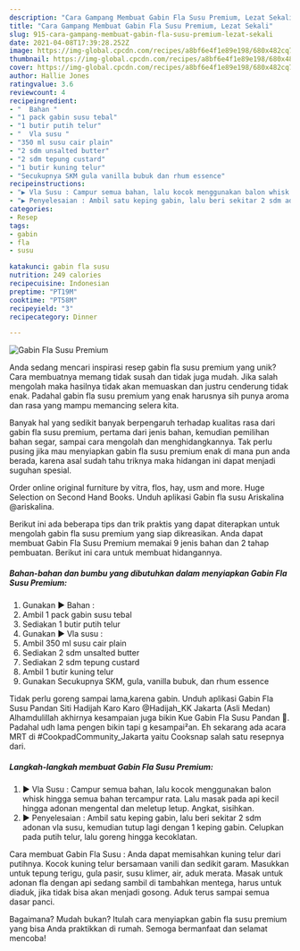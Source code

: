 ```yaml
---
description: "Cara Gampang Membuat Gabin Fla Susu Premium, Lezat Sekali"
title: "Cara Gampang Membuat Gabin Fla Susu Premium, Lezat Sekali"
slug: 915-cara-gampang-membuat-gabin-fla-susu-premium-lezat-sekali
date: 2021-04-08T17:39:28.252Z
image: https://img-global.cpcdn.com/recipes/a8bf6e4f1e89e198/680x482cq70/gabin-fla-susu-premium-foto-resep-utama.jpg
thumbnail: https://img-global.cpcdn.com/recipes/a8bf6e4f1e89e198/680x482cq70/gabin-fla-susu-premium-foto-resep-utama.jpg
cover: https://img-global.cpcdn.com/recipes/a8bf6e4f1e89e198/680x482cq70/gabin-fla-susu-premium-foto-resep-utama.jpg
author: Hallie Jones
ratingvalue: 3.6
reviewcount: 4
recipeingredient:
- "  Bahan "
- "1 pack gabin susu tebal"
- "1 butir putih telur"
- "  Vla susu "
- "350 ml susu cair plain"
- "2 sdm unsalted butter"
- "2 sdm tepung custard"
- "1 butir kuning telur"
- "Secukupnya SKM gula vanilla bubuk dan rhum essence"
recipeinstructions:
- "▶️ Vla Susu : Campur semua bahan, lalu kocok menggunakan balon whisk hingga semua bahan tercampur rata. Lalu masak pada api kecil hingga adonan mengental dan meletup letup. Angkat, sisihkan."
- "▶️ Penyelesaian : Ambil satu keping gabin, lalu beri sekitar 2 sdm adonan vla susu, kemudian tutup lagi dengan 1 keping gabin. Celupkan pada putih telur, lalu goreng hingga kecoklatan."
categories:
- Resep
tags:
- gabin
- fla
- susu

katakunci: gabin fla susu 
nutrition: 249 calories
recipecuisine: Indonesian
preptime: "PT19M"
cooktime: "PT58M"
recipeyield: "3"
recipecategory: Dinner

---
```



![Gabin Fla Susu Premium](https://img-global.cpcdn.com/recipes/a8bf6e4f1e89e198/680x482cq70/gabin-fla-susu-premium-foto-resep-utama.jpg)

Anda sedang mencari inspirasi resep gabin fla susu premium yang unik? Cara membuatnya memang tidak susah dan tidak juga mudah. Jika salah mengolah maka hasilnya tidak akan memuaskan dan justru cenderung tidak enak. Padahal gabin fla susu premium yang enak harusnya sih punya aroma dan rasa yang mampu memancing selera kita.

Banyak hal yang sedikit banyak berpengaruh terhadap kualitas rasa dari gabin fla susu premium, pertama dari jenis bahan, kemudian pemilihan bahan segar, sampai cara mengolah dan menghidangkannya. Tak perlu pusing jika mau menyiapkan gabin fla susu premium enak di mana pun anda berada, karena asal sudah tahu triknya maka hidangan ini dapat menjadi suguhan spesial.

Order online original furniture by vitra, flos, hay, usm and more. Huge Selection on Second Hand Books. Unduh aplikasi Gabin fla susu Ariskalina @ariskalina.


Berikut ini ada beberapa tips dan trik praktis yang dapat diterapkan untuk mengolah gabin fla susu premium yang siap dikreasikan. Anda dapat membuat Gabin Fla Susu Premium memakai 9 jenis bahan dan 2 tahap pembuatan. Berikut ini cara untuk membuat hidangannya.

<!--inarticleads1-->

##### Bahan-bahan dan bumbu yang dibutuhkan dalam menyiapkan Gabin Fla Susu Premium:

1. Gunakan  ▶️ Bahan :
1. Ambil 1 pack gabin susu tebal
1. Sediakan 1 butir putih telur
1. Gunakan  ▶️ Vla susu :
1. Ambil 350 ml susu cair plain
1. Sediakan 2 sdm unsalted butter
1. Sediakan 2 sdm tepung custard
1. Ambil 1 butir kuning telur
1. Gunakan Secukupnya SKM, gula, vanilla bubuk, dan rhum essence


Tidak perlu goreng sampai lama,karena gabin. Unduh aplikasi Gabin Fla Susu Pandan Siti Hadijah Karo Karo @Hadijah_KK Jakarta (Asli Medan) Alhamdulillah akhirnya kesampaian juga bikin Kue Gabin Fla Susu Pandan 🤗. Padahal udh lama pengen bikin tapi g kesampai²an. Eh sekarang ada acara MRT di #CookpadCommunity_Jakarta yaitu Cooksnap salah satu resepnya dari. 

<!--inarticleads2-->

##### Langkah-langkah membuat Gabin Fla Susu Premium:

1. ▶️ Vla Susu : Campur semua bahan, lalu kocok menggunakan balon whisk hingga semua bahan tercampur rata. Lalu masak pada api kecil hingga adonan mengental dan meletup letup. Angkat, sisihkan.
1. ▶️ Penyelesaian : Ambil satu keping gabin, lalu beri sekitar 2 sdm adonan vla susu, kemudian tutup lagi dengan 1 keping gabin. Celupkan pada putih telur, lalu goreng hingga kecoklatan.


Cara membuat Gabin Fla Susu : Anda dapat memisahkan kuning telur dari putihnya. Kocok kuning telur bersamaan vanili dan sedikit garam. Masukkan untuk tepung terigu, gula pasir, susu klimer, air, aduk merata. Masak untuk adonan fla dengan api sedang sambil di tambahkan mentega, harus untuk diaduk, jika tidak bisa akan menjadi gosong. Aduk terus sampai semua dasar panci. 

Bagaimana? Mudah bukan? Itulah cara menyiapkan gabin fla susu premium yang bisa Anda praktikkan di rumah. Semoga bermanfaat dan selamat mencoba!

